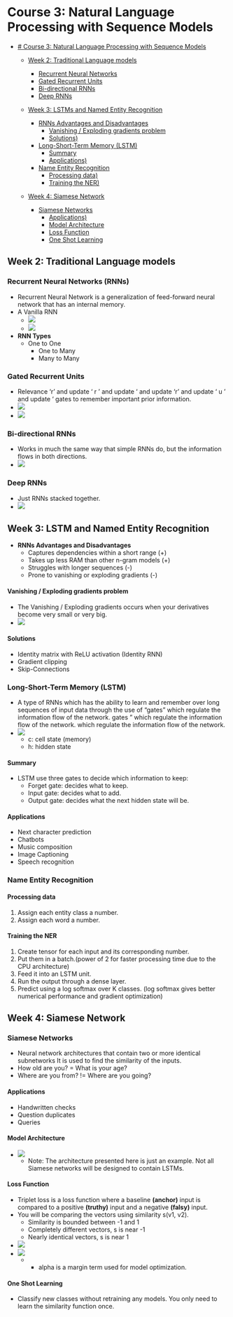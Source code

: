 # Course 3: Natural Language Processing with Sequence Models

* [# Course 3: Natural Language Processing with Sequence Models](#course-3:-natural-language-processing-with-sequence-models)
   
   * [Week 2: Traditional Language models](#week-2:-traditional-language-models)
      * [Recurrent Neural Networks](#recurrent-neural-networks)
      * [Gated Recurrent Units](#gated-recurrent-units)
      * [Bi-directional RNNs](#bi-directional-rnns)
      * [Deep RNNs](#deep-rnns)
   
   * [Week 3: LSTMs and Named Entity Recognition](#week-3:-part-of-speech-tagging-and-hidden-markov-models)
      * [RNNs Advantages and Disadvantages](#rnns-advantages-and-disadvantages)
          * [Vanishing / Exploding gradients problem](#vanishing-/-exploding-gradients-problem)
          * [Solutions)](#solutions)
      * [Long-Short-Term Memory (LSTM)](#long-short-term-memory-(lstm))
          * [Summary](#summary)
          * [Applications)](#applications)
      * [Name Entity Recognition](#name-entity-recognition)
          * [Processing data)](#processing-data)
          * [Training the NER)](#training-the-ner)
    * [Week 4: Siamese Network](#week-4:-siamese-network)
      * [Siamese Networks](#siamese-networks)
          * [Applications)](#applications)
          * [Model Architecture](#model-architecture)
          * [Loss Function](#loss-function)
          * [One Shot Learning](#one-shot-learning)

## Week 2: Traditional Language models

### Recurrent Neural Networks (RNNs)
- Recurrent Neural Network is a generalization of feed-forward neural network that has an internal memory.
- A Vanilla RNN
	+ ![](images/01.png)
	+ ![](images/02.png)
- **RNN Types**
	+ One to One
    	+ One to Many
    	+ Many to Many
    
### Gated Recurrent Units
- Relevance ‘r’ and update ‘ r ’ and update ‘ and update ‘r’ and update ‘ u ’ and update ‘ gates to remember important prior information.
- ![](images/03.png)
- ![](images/04.png)

### Bi-directional RNNs
- Works in much the same way that simple RNNs do, but the information flows in both directions.
- ![](images/05.png)

### Deep RNNs
- Just RNNs stacked together.
- ![](images/06.png)

## Week 3: LSTM and Named Entity Recognition
- **RNNs Advantages and Disadvantages**
    + Captures dependencies within a short range (+)
    + Takes up less RAM than other n-gram models (+)
    + Struggles with longer sequences (-)
    + Prone to vanishing or exploding gradients (-)

#### Vanishing / Exploding gradients problem
- The Vanishing / Exploding gradients occurs when your derivatives become very small or very big.
- ![](images/07.png)

#### Solutions
- Identity matrix with ReLU activation (Identity RNN)
- Gradient clipping
- Skip-Connections

### Long-Short-Term Memory (LSTM)
- A type of RNNs which has the ability to learn and remember over long sequences of input data through the use of “gates” which regulate the information flow of the network. gates ” which regulate the information flow of the network. which regulate the information flow of the network.
- ![](images/08.png)
    + c: cell state (memory)
    + h: hidden state
#### Summary
- LSTM use three gates to decide which information to keep:
    + Forget gate: decides what to keep.
    + Input gate: decides what to add.
    + Output gate: decides what the next hidden state will be.

#### Applications
- Next character prediction
- Chatbots
- Music composition
- Image Captioning
- Speech recognition

### Name Entity Recognition

#### Processing data
1. Assign each entity class a number.
2. Assign each word a number.

#### Training the NER
1. Create tensor for each input and its corresponding number.
2. Put them in a batch.(power of 2 for faster processing time due to the CPU architecture)
3. Feed it into an LSTM unit.
4. Run the output through a dense layer.
5. Predict using a log softmax over K classes. (log softmax gives better numerical performance and gradient optimization)
        
## Week 4: Siamese Network
    
### Siamese Networks
- Neural network architectures that contain two or more identical subnetworks It is used to find the similarity of the inputs.
- How old are you? = What is your age?
- Where are you from? != Where are you going?

#### Applications
- Handwritten checks
- Question duplicates
- Queries

#### Model Architecture
- ![](images/09.png)
    + Note: The architecture presented here is just an example. Not all Siamese networks will be designed to contain LSTMs.
    
#### Loss Function
- Triplet loss is a loss function where a baseline **(anchor)** input is compared to a positive **(truthy)** input and a negative **(falsy)** input.
- You will be comparing the vectors using similarity s(v1, v2).
    + Similarity is bounded between -1 and 1
    + Completely different vectors, s is near -1
    + Nearly identical vectors, s is near 1
- ![](images/10.png)
- ![](images/11.png)
    + - alpha is a margin term used for model optimization.
    
#### One Shot Learning
- Classify new classes without retraining any models. You only need to learn the similarity function once.

